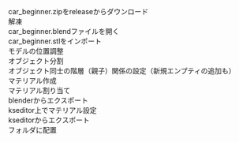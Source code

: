 car_beginner.zipをreleaseからダウンロード  
解凍  
car_beginner.blendファイルを開く  
car_beginner.stlをインポート  
モデルの位置調整  
オブジェクト分割  
オブジェクト同士の階層（親子）関係の設定（新規エンプティの追加も）  
マテリアル作成  
マテリアル割り当て  
blenderからエクスポート  
kseditor上でマテリアル設定  
kseditorからエクスポート  
フォルダに配置  

